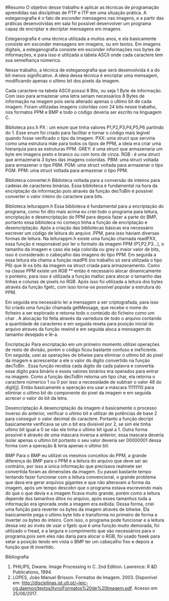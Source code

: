 #Resumo
O objetivo desse trabalho é aplicar as técnicas de programação aprendidas nas disciplinas de
PTP e ITP em uma situação prática. A esteganografia é o fato de esconder mensagens nas imagens,
e a partir das práticas desenvolvidas em sala foi possível desenvolver um programa capaz de
encriptar e decriptar mensagens em imagens.

Esteganografia é uma técnica utilizada a muitos anos, e ela basicamente consiste em
esconder mensagens em imagens, ou em textos. Em imagens digitais, a esteganografia consiste em
esconder informações nos bytes de informações, e para isso é utilizada a tabela ASCII onde cada
caractere tem sua semelhança númerica.

Nesse trabalho, a técnica de esteganografia que será desenvolvida é a do bit menos
significativo. A ideia dessa técnica é encriptar uma mensagem, modificando apenas o ultimo bit dos
pixels da imagem.

Cada caractere na tabela ASCII possui 8 Bits, ou seja 1 Byte de informação. Com isso para
armazenar uma letra seriam necessários 8 Bytes de informação na imagem pois seria alterado
apenas o ultimo bit de cada imagem. Foram utilizadas imagens coloridas com 24 bits nesse trabalho,
nos formatos PPM e BMP e todo o código deveria ser escrito na linguagem C.

Biblioteca pxx.h
PX : um enum que tinha valores P1,P2,P3,P4,P5,P6 partindo do 1. Esse enum foi criado para
facilitar e tornar o código mais legivel quando fosse verificado o tipo da imagem.
PXX: uma struct que serviria como uma estrutura mãe para todos os tipos de PPM, a ideia
era criar uma hierarquia para as estruturas PPM.
GREY: é uma struct que armazenaria um byte em imagens preto e branco ou com tons de
cinza.
RGB : é uma struct que armazenaria 3 bytes das imagens coloridas.
PBM: uma struct voltada para armazenar o tipo PBM.
PGM: uma struct voltada para armazenar o tipo PGM.
PPM: uma struct voltada para armazenar o tipo PPM.

Biblioteca converter.h
Biblioteca voltada para a conversão de inteiros para cadeias de caracteres binárias. Essa
biblioteca é fundamental na hora da encriptação da informação pois através da função decToBin é
possível converter o valor inteiro do caractere para bits.

Biblioteca leiturappm.h
Essa biblioteca é fundamental para a encriptação do programa, como foi dito mais acima eu
criei todo o programa para leitura, encriptação e desencriptação do PPM para depois fazer a parte
do BMP, portanto essa biblioteca no começo tinha a função de encriptação e desencriptação.
Após a criação das bibliotecas básicas era necessário escrever um código de leitura do
arquivo .PPM, para isso haviam diversas formas de leitura. Na leiturappm.h existe uma função
chamada readPXX, essa função é responsável por ler o formato da imagem PPM (P1,P2,P3…), o
tamanho da imagem e caso ela seja colorida ou grey o maior valor de bits, isso é considerado o
cabeçalho das imagens do tipo PPM. Em seguida a essa leitura ela chama a função readP6 (no
trabalho só será utilizada o tipo P6) que lê os bits da imagem na struct criada para armazenamento.
Como na classe PPM existe um RGB ** então é necessário alocar dinamicamente o ponteiro, para
isso é utilizada a função malloc para alocar o tamanho das linhas e colunas de pixels no RGB. Após
isso foi utilizada a leitura dos bytes através da função fgetc, com isso torna-se possível popular a
estrutura do PPM.

Em seguida era necessário ler a mensagem a ser criptografada, para isso foi criado uma
função chamada getMessage, que recebe o nome do ficheiro a ser explorado e retorna todo o
conteúdo do ficheiro como um char . A alocação foi feita através da varredura de todo o arquivo
contando a quantidade de caracteres e em seguida reseta para posição inicial do arquivo atraves da
função rewind e em seguida aloca a mensagem do tamanho desejado e lê-a.

Encriptação
Para encriptação em um primeiro momento utilizei operações de resto de divisão, porém o
código ficou bastante confuso e ineficiente. Em seguida, usei as operações de bitwise para eliminar
o ultimo bit do pixel da imagem e acrescentar a ele o valor do digito convertido na função decToBin
. Essa função recebia cada digito de cada palavra e convertia esse digito para binário e esses valores
binários era operados para entrar na imagem. Como a função decToBin retorna um tipo char, ela
retorna o caractere númerico 1 ou 0 por isso a necessidade de subtrair o valor 48 do digit[j]. Então
basicamente a operação era usar a máscara 11111110 para eliminar o ultimo bit do componente do
pixel da imagem e em seguida acrecer o valor do bit da letra.

Desencriptação
A desencriptação da imagem é basicamente o processo inverso do anterior, verificar o ultimo
bit e utilizar de potências de base 2 para conseguir o valor decimal do caractere. Portanto a função
decript basicamente verificava se um o bit era divisivel por 2, se sim ele tinha ultimo bit igual a 0 se
não ele tinha o ultimo bit igual a 1. Outra forma possível é através de uma máscara inversa a
anterior, essa mascara deveria isolar apenas o ultimo bit portanto o seu valor deveria ser 00000001
dessa forma com a operação & teria apenas o ultimo bit.

BMP
Para o BMP eu utilizei os mesmos conceitos do PPM, a grande diferença do BMP para o
PPM é a leitura do arquivo que deve ser ao contrário, por isso a única informação que precisava
realmete ser convertida foram as dimensões da imagem. Eu passei bastante tempo tentando fazer
funcionar com a leitura convencional, o grande problema que dava era gerar arquivos gigantes e que
não alteravam a forma da imagem, após um tempo descobri que o programa estava escrevendo mais
do que o que devia e a imagem ficava muito grande, porém como a leitura depende dos tamanhos
ditos no arquivo, após esses tamanhos toda a informação era ignorada onde a imagem era exibida.
Dessa forma, criei uma função para reverter os bytes da imagem através de bitwise. Ela
basicamente pega o ultimo byte lido e transforma no primeiro de forma a inverter os bytes do
inteiro. Com isso, o programa pode funcionar e a leitura dessa vez ao invés de usar o fgetc que é
uma função muito demorada, foi utilizado o fread, e a largura e comprimento que são necessários
para o programa,pois sem eles não daria para alocar o RGB, foi usado fseek para setar a posição
tendo em vista o BMP ter um cabeçalho fixo e depois a função que lê invertido.

Bibliografia
1. PHILIPS, Dwane. Image Processing in C. 2nd Edition. Lawrence: R &D Publications, 1994.
1. LOPES, João Manuel Brisson. Formatos de Imagem. 2003. Disponível em:
http://disciplinas.ist.utl.pt/~leic-cg.daemon/textos/livro/Formatos%20de%20Imagem.pdf. Acesso
em 25/06/2017.